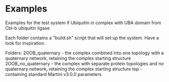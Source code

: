 # Examples

Examples for the test system if Ubiquitin in complex with UBA domain from Cbl-b ubiquitin ligase

Each folder contains a "build.sh" script that will set up the system. Have a look for inspiration.

Folders:
2OOB_quaternary - the complex combined into one topology with a quaternary network, retaining the complex starting structure
2OOB_no_quaternary - the complex with separate protein topologies and no quaternary network, retaining the complex starting structure 
top - containing standard Martini v3.0.0 parameters
